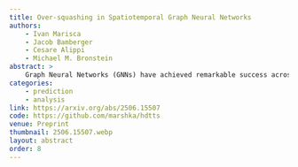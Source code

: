 ```yaml
---
title: Over-squashing in Spatiotemporal Graph Neural Networks
authors:
    - Ivan Marisca
    - Jacob Bamberger
    - Cesare Alippi
    - Michael M. Bronstein
abstract: >
    Graph Neural Networks (GNNs) have achieved remarkable success across various domains. However, recent theoretical advances have identified fundamental limitations in their information propagation capabilities, such as over-squashing, where distant nodes fail to effectively exchange information. While extensively studied in static contexts, this issue remains unexplored in Spatiotemporal GNNs (STGNNs), which process sequences associated with graph nodes. Nonetheless, the temporal dimension amplifies this challenge by increasing the information that must be propagated. In this work, we formalize the spatiotemporal over-squashing problem and demonstrate its distinct characteristics compared to the static case. Our analysis reveals that counterintuitively, convolutional STGNNs favor information propagation from points temporally distant rather than close in time. Moreover, we prove that architectures that follow either time-and-space or time-then-space processing paradigms are equally affected by this phenomenon, providing theoretical justification for computationally efficient implementations. We validate our findings on synthetic and real-world datasets, providing deeper insights into their operational dynamics and principled guidance for more effective designs.
categories:
    - prediction
    - analysis
link: https://arxiv.org/abs/2506.15507
code: https://github.com/marshka/hdtts
venue: Preprint
thumbnail: 2506.15507.webp
layout: abstract
order: 8
---
```

